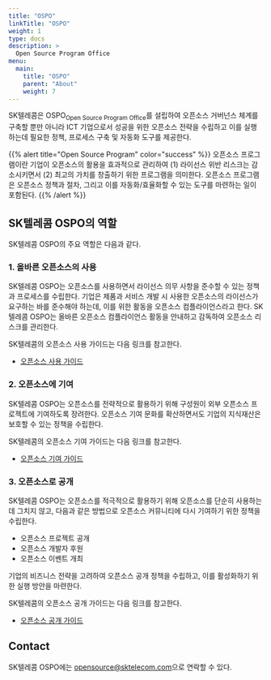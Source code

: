 ```yaml
---
title: "OSPO"
linkTitle: "OSPO"
weight: 1
type: docs
description: >
  Open Source Program Office
menu:
  main:
    title: "OSPO"
    parent: "About"
    weight: 7
---
```


SK텔레콤은 OSPO<sub>Open Source Program Office</sub>를 설립하여 오픈소스 거버넌스 체계를 구축할 뿐만 아니라 ICT 기업으로서 성공을 위한 오픈소스 전략을 수립하고 이를 실행하는데 필요한 정책, 프로세스 구축 및 자동화 도구를 제공한다.

{{% alert title="Open Source Program" color="success" %}}
오픈소스 프로그램이란 기업이 오픈소스의 활용을 효과적으로 관리하여 (1) 라이선스 위반 리스크는 감소시키면서 (2) 최고의 가치를 창출하기 위한 프로그램을 의미한다. 오픈소스 프로그램은 오픈소스 정책과 절차, 그리고 이를 자동화/효율화할 수 있는 도구를 마련하는 일이 포함된다.
{{% /alert %}}


## SK텔레콤 OSPO의 역할

SK텔레콤 OSPO의 주요 역할은 다음과 같다.

### 1. 올바른 오픈소스의 사용

SK텔레콤 OSPO는 오픈소스를 사용하면서 라이선스 의무 사항을 준수할 수 있는 정책과 프로세스를 수립한다. 기업은 제품과 서비스 개발 시 사용한 오픈소스의 라이선스가 요구하는 바를 준수해야 하는데, 이를 위한 활동을 오픈소스 컴플라이언스라고 한다. SK텔레콤 OSPO는 올바른 오픈소스 컴플라이언스 활동을 안내하고 감독하여 오픈소스 리스크를 관리한다.

SK텔레콤의 오픈소스 사용 가이드는 다음 링크를 참고한다.

* [오픈소스 사용 가이드](/guide/use)

### 2. 오픈소스에 기여

SK텔레콤 OSPO는 오픈소스를 전략적으로 활용하기 위해 구성원이 외부 오픈소스 프로젝트에 기여하도록 장려한다. 오픈소스 기여 문화를 확산하면서도 기업의 지식재산은 보호할 수 있는 정책을 수립한다.

SK텔레콤의 오픈소스 기여 가이드는 다음 링크를 참고한다.

* [오픈소스 기여 가이드](/guide/contribute)

### 3. 오픈소스로 공개

SK텔레콤 OSPO는 오픈소스를 적극적으로 활용하기 위해 오픈소스를 단순히 사용하는 데 그치지 않고, 다음과 같은 방법으로 오픈소스 커뮤니티에 다시 기여하기 위한 정책을 수립한다.

- 오픈소스 프로젝트 공개
- 오픈소스 개발자 후원
- 오픈소스 이벤트 개최

기업의 비즈니스 전략을 고려하여 오픈소스 공개 정책을 수립하고, 이를 활성화하기 위한 실행 방안을 마련한다.

SK텔레콤의 오픈소스 공개 가이드는 다음 링크를 참고한다.

* [오픈소스 공개 가이드](/guide/release)

## Contact

SK텔레콤 OSPO에는 [opensource@sktelecom.com](opensource@sktelecom.com)으로 연락할 수 있다.
